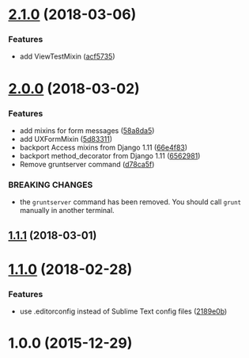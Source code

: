 <a name="2.1.0"></a>
# [2.1.0](https://gitlab.com/unplugstudio/mezzy/compare/v2.0.0...v2.1.0) (2018-03-06)


### Features

* add ViewTestMixin ([acf5735](https://gitlab.com/unplugstudio/mezzy/commit/acf5735))



<a name="2.0.0"></a>
# [2.0.0](https://gitlab.com/unplugstudio/mezzy/compare/v1.1.1...v2.0.0) (2018-03-02)


### Features

* add mixins for form messages ([58a8da5](https://gitlab.com/unplugstudio/mezzy/commit/58a8da5))
* add UXFormMixin ([5d83311](https://gitlab.com/unplugstudio/mezzy/commit/5d83311))
* backport Access mixins from Django 1.11 ([66e4f83](https://gitlab.com/unplugstudio/mezzy/commit/66e4f83))
* backport method_decorator from Django 1.11 ([6562981](https://gitlab.com/unplugstudio/mezzy/commit/6562981))
* Remove gruntserver command ([d78ca5f](https://gitlab.com/unplugstudio/mezzy/commit/d78ca5f))


### BREAKING CHANGES

* the `gruntserver` command has been removed. You should call `grunt` manually in another terminal.



<a name="1.1.1"></a>
## [1.1.1](https://gitlab.com/unplugstudio/mezzy/compare/v1.1.0...v1.1.1) (2018-03-01)



<a name="1.1.0"></a>
# [1.1.0](https://gitlab.com/unplugstudio/mezzy/compare/v1.0.0...v1.1.0) (2018-02-28)


### Features

* use .editorconfig instead of Sublime Text config files ([2189e0b](https://gitlab.com/unplugstudio/mezzy/commit/2189e0b))



<a name="1.0.0"></a>
# 1.0.0 (2015-12-29)



